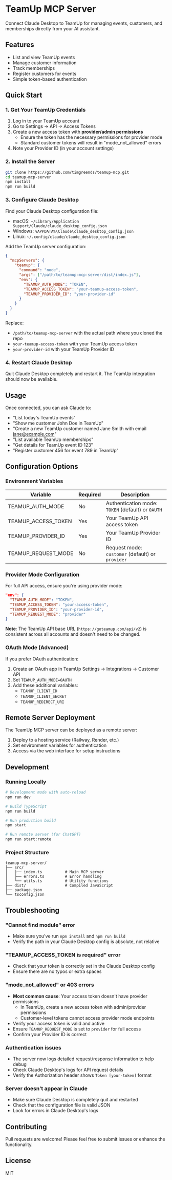 # TeamUp MCP Server

Connect Claude Desktop to TeamUp for managing events, customers, and memberships directly from your AI assistant.

## Features

- List and view TeamUp events
- Manage customer information
- Track memberships
- Register customers for events
- Simple token-based authentication

## Quick Start

### 1. Get Your TeamUp Credentials

1. Log in to your TeamUp account
2. Go to Settings → API → Access Tokens
3. Create a new access token with **provider/admin permissions**
   - Ensure the token has the necessary permissions for provider mode
   - Standard customer tokens will result in "mode_not_allowed" errors
4. Note your Provider ID (in your account settings)

### 2. Install the Server

```bash
git clone https://github.com/timgreends/teamup-mcp.git
cd teamup-mcp-server
npm install
npm run build
```

### 3. Configure Claude Desktop

Find your Claude Desktop configuration file:
- macOS: `~/Library/Application Support/Claude/claude_desktop_config.json`
- Windows: `%APPDATA%\Claude\claude_desktop_config.json`
- Linux: `~/.config/claude/claude_desktop_config.json`

Add the TeamUp server configuration:

```json
{
  "mcpServers": {
    "teamup": {
      "command": "node",
      "args": ["/path/to/teamup-mcp-server/dist/index.js"],
      "env": {
        "TEAMUP_AUTH_MODE": "TOKEN",
        "TEAMUP_ACCESS_TOKEN": "your-teamup-access-token",
        "TEAMUP_PROVIDER_ID": "your-provider-id"
      }
    }
  }
}
```

Replace:
- `/path/to/teamup-mcp-server` with the actual path where you cloned the repo
- `your-teamup-access-token` with your TeamUp access token
- `your-provider-id` with your TeamUp Provider ID

### 4. Restart Claude Desktop

Quit Claude Desktop completely and restart it. The TeamUp integration should now be available.

## Usage

Once connected, you can ask Claude to:

- "List today's TeamUp events"
- "Show me customer John Doe in TeamUp"
- "Create a new TeamUp customer named Jane Smith with email jane@example.com"
- "List available TeamUp memberships"
- "Get details for TeamUp event ID 123"
- "Register customer 456 for event 789 in TeamUp"

## Configuration Options

### Environment Variables

| Variable | Required | Description |
|----------|----------|-------------|
| TEAMUP_AUTH_MODE | No | Authentication mode: `TOKEN` (default) or `OAUTH` |
| TEAMUP_ACCESS_TOKEN | Yes | Your TeamUp API access token |
| TEAMUP_PROVIDER_ID | Yes | Your TeamUp Provider ID |
| TEAMUP_REQUEST_MODE | No | Request mode: `customer` (default) or `provider` |

### Provider Mode Configuration

For full API access, ensure you're using provider mode:

```json
"env": {
  "TEAMUP_AUTH_MODE": "TOKEN",
  "TEAMUP_ACCESS_TOKEN": "your-access-token",
  "TEAMUP_PROVIDER_ID": "your-provider-id",
  "TEAMUP_REQUEST_MODE": "provider"
}
```

**Note**: The TeamUp API base URL (`https://goteamup.com/api/v2`) is consistent across all accounts and doesn't need to be changed.

### OAuth Mode (Advanced)

If you prefer OAuth authentication:

1. Create an OAuth app in TeamUp Settings → Integrations → Customer API
2. Set `TEAMUP_AUTH_MODE=OAUTH`
3. Add these additional variables:
   - `TEAMUP_CLIENT_ID`
   - `TEAMUP_CLIENT_SECRET`
   - `TEAMUP_REDIRECT_URI`

## Remote Server Deployment

The TeamUp MCP server can be deployed as a remote server:

1. Deploy to a hosting service (Railway, Render, etc.)
2. Set environment variables for authentication
3. Access via the web interface for setup instructions

## Development

### Running Locally

```bash
# Development mode with auto-reload
npm run dev

# Build TypeScript
npm run build

# Run production build
npm start

# Run remote server (for ChatGPT)
npm run start:remote
```

### Project Structure

```
teamup-mcp-server/
├── src/
│   ├── index.ts          # Main MCP server
│   ├── errors.ts         # Error handling
│   └── utils.ts          # Utility functions
├── dist/                 # Compiled JavaScript
├── package.json
└── tsconfig.json
```

## Troubleshooting

### "Cannot find module" error
- Make sure you've run `npm install` and `npm run build`
- Verify the path in your Claude Desktop config is absolute, not relative

### "TEAMUP_ACCESS_TOKEN is required" error
- Check that your token is correctly set in the Claude Desktop config
- Ensure there are no typos or extra spaces

### "mode_not_allowed" or 403 errors
- **Most common cause**: Your access token doesn't have provider permissions
  - In TeamUp, create a new access token with admin/provider permissions
  - Customer-level tokens cannot access provider mode endpoints
- Verify your access token is valid and active
- Ensure `TEAMUP_REQUEST_MODE` is set to `provider` for full access
- Confirm your Provider ID is correct

### Authentication issues
- The server now logs detailed request/response information to help debug
- Check Claude Desktop's logs for API request details
- Verify the Authorization header shows `Token [your-token]` format

### Server doesn't appear in Claude
- Make sure Claude Desktop is completely quit and restarted
- Check that the configuration file is valid JSON
- Look for errors in Claude Desktop's logs

## Contributing

Pull requests are welcome! Please feel free to submit issues or enhance the functionality.

## License

MIT